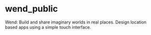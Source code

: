 wend_public
===========

Wend: Build and share imaginary worlds in real places. Design location based apps using a simple touch interface.
